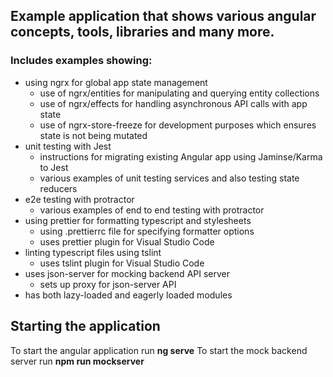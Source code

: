 ## Example application that shows various angular concepts, tools, libraries and many more.

### Includes examples showing:

- using ngrx for global app state management
  - use of ngrx/entities for manipulating and querying entity collections
  - use of ngrx/effects for handling asynchronous API calls with app state
  - use of ngrx-store-freeze for development purposes which ensures state is not being mutated
- unit testing with Jest
  - instructions for migrating existing Angular app using Jaminse/Karma to Jest
  - various examples of unit testing services and also testing state reducers
- e2e testing with protractor
  - various examples of end to end testing with protractor
- using prettier for formatting typescript and stylesheets
  - using .prettierrc file for specifying formatter options
  - uses prettier plugin for Visual Studio Code
- linting typescript files using tslint
  - uses tslint plugin for Visual Studio Code
- uses json-server for mocking backend API server
  - sets up proxy for json-server API
- has both lazy-loaded and eagerly loaded modules

## Starting the application

To start the angular application run **ng serve**
To start the mock backend server run **npm run mockserver**
